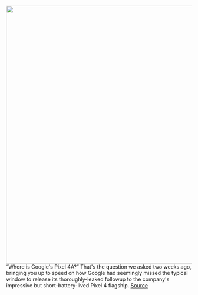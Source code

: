 <img src='https://cdn.vox-cdn.com/thumbor/kyDXWFl4o3ocXzztAoiSHUW6Rrg=/0x0:2202x1216/1200x800/filters:focal(925x432:1277x784)/cdn.vox-cdn.com/uploads/chorus_image/image/66984272/Screen_Shot_2020_06_10_at_1.27.12_PM.0.png' width='700px' /><br/>
“Where is Google's Pixel 4A?” That's the question we asked two weeks ago, bringing you up to speed on how Google had seemingly missed the typical window to release its thoroughly-leaked followup to the company's impressive but short-battery-lived Pixel 4 flagship.
<a href='https://www.theverge.com/2020/6/25/21303809/google-pixel-4a-fcc-soli-radar-motion-sense-missing'> Source <a/>